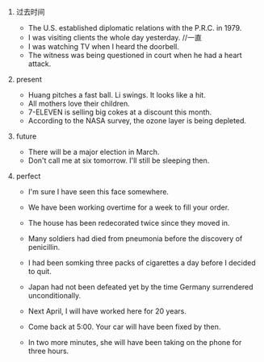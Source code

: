 1. 过去时间
    - The U.S. established diplomatic relations with the P.R.C. in 1979.
    - I was visiting clients the whole day yesterday. //一直
    - I was watching TV when I heard the doorbell.
    - The witness was being questioned in court when he had a heart attack.
2. present
    - Huang pitches a fast ball. Li swings. It looks like a hit.
    - All mothers love their children.
    - 7-ELEVEN is selling big cokes at a discount this month.
    - According to the NASA survey, the ozone layer is being depleted.

3. future
    - There will be a major election in March.
    - Don't call me at six tomorrow. I'll still be sleeping then.

4. perfect
    - I'm sure I have seen this face somewhere.
    - We have been working overtime for a week to fill your order.
    - The house has been redecorated twice since they moved in.

    - Many soldiers had died from pneumonia before the discovery of penicillin.
    - I had been somking three packs of cigarettes a day before I decided to quit.
    - Japan had not been defeated yet by the time Germany surrendered unconditionally.
    
    - Next April, I will have worked here for 20 years.
    - Come back at 5:00. Your car will have been fixed by then.
    - In two more minutes, she will have been taking on the phone for three hours.
